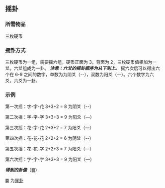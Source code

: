 ## 摇卦
### 所需物品
三枚硬币
### 摇卦方式
三枚硬币为一组，需要摇六组，硬币正面为 3，背面为 2，三枚硬币值相加为一爻。六爻组成为一卦。
***注意：六爻的摇卦顺序为从下到上。***
摇六次后可以得出六个在 6-9 之间的数字，单数为为阴爻（--），双数为阳爻（—）。六个数字为六爻，六爻为一卦。

### 示例
第一次摇：字-字-花 3+3+2 = 8 为阴爻（--）

第二次摇：字-字-字 3+3+3 = 9 为阳爻（—）

第三次摇：花-字-花 2+3+2 = 7 为阳爻（—）

第四次摇：花-花-花 2+2+2 = 6 为阴爻（--）

第五次摇：花-花-字 2+2+3 = 7 为阳爻（—）

第六次摇：字-字-字 3+3+3 = 9 为阳爻（—）

***得到的卦像***（䷸）

䷸ 为[巽卦](./六十四卦/巽/详解.md)

